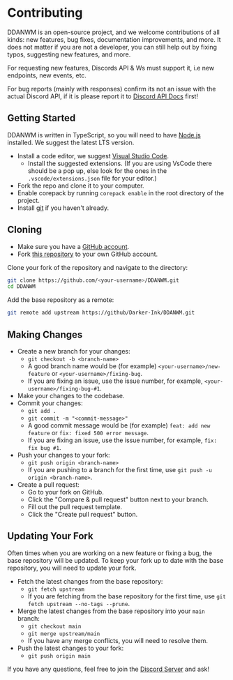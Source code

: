 # Contributing

DDANWM is an open-source project, and we welcome contributions of all kinds: new features, bug fixes, documentation improvements, and more. It does not matter if you are not a developer, you can still help out by fixing typos, suggesting new features, and more.

For requesting new features, Discords API & Ws must support it, i.e new endpoints, new events, etc.

For bug reports (mainly with responses) confirm its not an issue with the actual Discord API, if it is please report it to [Discord API Docs](https://github.com/discord/discord-api-docs/issues) first!

## Getting Started

DDANWM is written in TypeScript, so you will need to have [Node.js](https://nodejs.org/en/) installed. We suggest the latest LTS version.
- Install a code editor, we suggest [Visual Studio Code](https://code.visualstudio.com/).
  - Install the suggested extensions. (If you are using VsCode there should be a pop up, else look for the ones in the `.vscode/extensions.json` file for your editor.)
- Fork the repo and clone it to your computer.
- Enable corepack by running `corepack enable` in the root directory of the project.
- Install [git](https://git-scm.com/downloads) if you haven't already.

## Cloning

- Make sure you have a [GitHub account](https://github.com/signup).
- Fork [this repository](https://github.com/Darker-Ink/DDANWM/fork) to your own GitHub account.

Clone your fork of the repository and navigate to the directory:

```bash
git clone https://github.com/<your-username>/DDANWM.git
cd DDANWM
```

Add the base repository as a remote:

```bash
git remote add upstream https://github/Darker-Ink/DDANWM.git
```

## Making Changes

- Create a new branch for your changes:
  - `git checkout -b <branch-name>`
  - A good branch name would be (for example) `<your-username>/new-feature` or `<your-username>/fixing-bug`.
  - If you are fixing an issue, use the issue number, for example, `<your-username>/fixing-bug-#1`.
- Make your changes to the codebase.
- Commit your changes:
  - `git add .`
  - `git commit -m "<commit-message>"`
  - A good commit message would be (for example) `feat: add new feature` or `fix: fixed 500 error message`.
  - If you are fixing an issue, use the issue number, for example, `fix: fix bug #1`.
- Push your changes to your fork:
  - `git push origin <branch-name>`
  - If you are pushing to a branch for the first time, use `git push -u origin <branch-name>`.
- Create a pull request:
  - Go to your fork on GitHub.
  - Click the "Compare & pull request" button next to your branch.
  - Fill out the pull request template.
  - Click the "Create pull request" button.

## Updating Your Fork

Often times when you are working on a new feature or fixing a bug, the base repository will be updated. To keep your fork up to date with the base repository, you will need to update your fork.

- Fetch the latest changes from the base repository:
  - `git fetch upstream`
  - If you are fetching from the base repository for the first time, use `git fetch upstream --no-tags --prune`.
- Merge the latest changes from the base repository into your `main` branch:
  - `git checkout main`
  - `git merge upstream/main`
  - If you have any merge conflicts, you will need to resolve them.
- Push the latest changes to your fork:
  - `git push origin main`



If you have any questions, feel free to join the [Discord Server](https://discord.gg/PmBS6q5gfm) and ask!